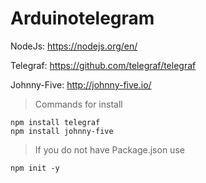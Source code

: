 # Arduinotelegram

NodeJs: https://nodejs.org/en/

Telegraf: https://github.com/telegraf/telegraf

Johnny-Five: http://johnny-five.io/

>Commands for install

```
npm install telegraf
npm install johnny-five
```

>If you do not have Package.json use

```
npm init -y
```
